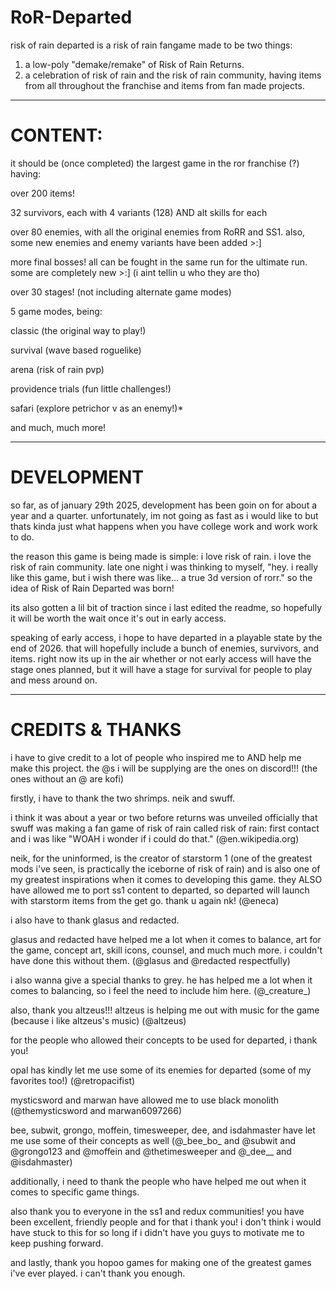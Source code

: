 # RoR-Departed
risk of rain departed is a risk of rain fangame made to be two things:
1. a low-poly "demake/remake" of Risk of Rain Returns.
2. a celebration of risk of rain and the risk of rain community, having items from all throughout the franchise and items from fan made projects.

----------
# CONTENT:

it should be (once completed) the largest game in the ror franchise (?) having:

over 200 items!

32 survivors, each with 4 variants (128) AND alt skills for each

over 80 enemies, with all the original enemies from RoRR and SS1. also, some new enemies and enemy variants have been added >:]

more final bosses! all can be fought in the same run for the ultimate run. some are completely new >:] (i aint tellin u who they are tho)

over 30 stages! (not including alternate game modes)

5 game modes, being:

classic (the original way to play!)

survival (wave based roguelike)

arena (risk of rain pvp)

providence trials (fun little challenges!)

safari (explore petrichor v as an enemy!)*

and much, much more!

----------
# DEVELOPMENT
so far, as of january 29th 2025, development has been goin on for about a year and a quarter. unfortunately, im not going as fast as i would like to but thats kinda just what happens when you have college work and work work to do.

the reason this game is being made is simple: i love risk of rain. i love the risk of rain community. late one night i was thinking to myself, "hey. i really like this game, but i wish there was like... a true 3d version of rorr."
so the idea of Risk of Rain Departed was born! 

its also gotten a lil bit of traction since i last edited the readme, so hopefully it will be worth the wait once it's out in early access.

speaking of early access, i hope to have departed in a playable state by the end of 2026. that will hopefully include a bunch of enemies, survivors, and items. right now its up in the air whether or not early access will have the stage ones planned, but it will have a stage for survival for people to play and mess around on.

----------
# CREDITS & THANKS
i have to give credit to a lot of people who inspired me to AND help me make this project. the @s i will be supplying are the ones on discord!!! (the ones without an @ are kofi)

firstly, i have to thank the two shrimps. neik and swuff. 

i think it was about a year or two before returns was unveiled officially that swuff was making a fan game of risk of rain called risk of rain: first contact and i was like "WOAH i wonder if i could do that." (@en.wikipedia.org)

neik, for the uninformed, is the creator of starstorm 1 (one of the greatest mods i've seen, is practically the iceborne of risk of rain) and is also one of my greatest inspirations when it comes to developing this game. they ALSO have allowed me to port ss1 content to departed, so departed will launch with starstorm items from the get go. thank u again nk! (@eneca)

i also have to thank glasus and redacted.

glasus and redacted have helped me a lot when it comes to balance, art for the game, concept art, skill icons, counsel, and much much more. i couldn't have done this without them. (@glasus and @redacted respectfully)

i also wanna give a special thanks to grey. he has helped me a lot when it comes to balancing, so i feel the need to include him here. (@\_creature_)

also, thank you altzeus!!!
altzeus is helping me out with music for the game (because i like altzeus's music) (@altzeus)

for the people who allowed their concepts to be used for departed, i thank you!

opal has kindly let me use some of its enemies for departed (some of my favorites too!) (@retropacifist)

mysticsword and marwan have allowed me to use black monolith (@themysticsword and marwan6097266)

bee, subwit, grongo, moffein, timesweeper, dee, and isdahmaster have let me use some of their concepts as well (@\_bee_bo_ and @subwit and @grongo123 and @moffein and @thetimesweeper and @\_dee__ and @isdahmaster)

additionally, i need to thank the people who have helped me out when it comes to specific game things.

also thank you to everyone in the ss1 and redux communities! you have been excellent, friendly people and for that i thank you! i don't think i would have stuck to this for so long if i didn't have you guys to motivate me to keep pushing forward.

and lastly, thank you hopoo games for making one of the greatest games i've ever played. i can't thank you enough.
